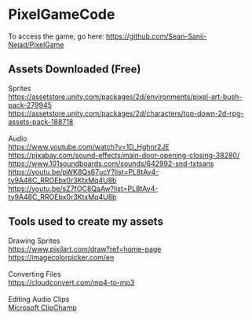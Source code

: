 # PixelGameCode
To access the game, go here: https://github.com/Sean-Sanii-Nejad/PixelGame
<br />
## Assets Downloaded (Free)
Sprites
<br />
https://assetstore.unity.com/packages/2d/environments/pixel-art-bush-pack-279945
<br />
https://assetstore.unity.com/packages/2d/characters/top-down-2d-rpg-assets-pack-188718
<br />
<br />
Audio
<br />
https://www.youtube.com/watch?v=1D_Hghnr2JE
<br />
https://pixabay.com/sound-effects/main-door-opening-closing-38280/
<br />
https://www.101soundboards.com/sounds/642992-snd-txtsans
<br />
https://youtu.be/pWK8Qs67ucY?list=PL8tAv4-ty9A48C_RROEbx0r3KtxMq4U8b
<br />
https://youtu.be/sZ7fOC8QaAw?list=PL8tAv4-ty9A48C_RROEbx0r3KtxMq4U8b
<br />
## Tools used to create my assets
Drawing Sprites
<br />
https://www.pixilart.com/draw?ref=home-page
<br />
https://imagecolorpicker.com/en
<br />
<br />
Converting Files
<br />
https://cloudconvert.com/mp4-to-mp3
<br />
<br />
Editing Audio Clips
<br />
[Microsoft ClipChamp](https://clipchamp.com/en/windows-video-editor/)
